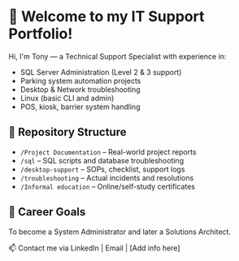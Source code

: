 # 👋 Welcome to my IT Support Portfolio!

Hi, I'm Tony — a Technical Support Specialist with experience in:

- SQL Server Administration (Level 2 & 3 support)
- Parking system automation projects
- Desktop & Network troubleshooting
- Linux (basic CLI and admin)
- POS, kiosk, barrier system handling

## 📁 Repository Structure
- `/Project Documentation` – Real-world project reports
- `/sql` – SQL scripts and database troubleshooting
- `/desktop-support` – SOPs, checklist, support logs
- `/troubleshooting` – Actual incidents and resolutions
- `/Informal education` – Online/self-study certificates

## 📌 Career Goals
To become a System Administrator and later a Solutions Architect.

📫 Contact me via LinkedIn | Email | [Add info here]
